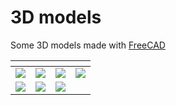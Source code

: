 # 3D models

Some 3D models made with [FreeCAD](https://www.freecad.org)

| <!-- -->      | <!-- -->        | <!-- -->      | <!-- -->      |
|:-------------:|:---------------:|:-------------:|:-------------:|
|![](pics/1.jpg)|![](pics/2.jpg)|![](pics/3.jpg)|![](pics/4.jpg)|
|![](pics/5.jpg)|![](pics/6.jpg)|![](pics/7.jpg)||
